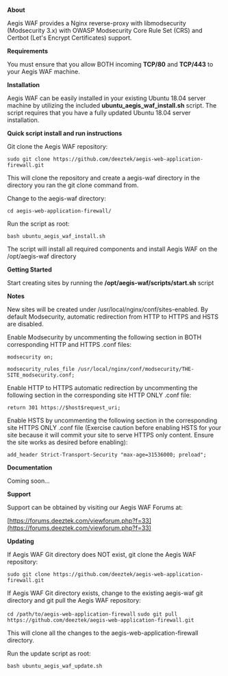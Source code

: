 **About**

Aegis WAF provides a Nginx reverse-proxy with libmodsecurity (Modsecurity 3.x) with OWASP Modsecurity Core Rule Set (CRS) and Certbot (Let's Encrypt Certificates) support.

**Requirements**

You must ensure that you allow BOTH incoming **TCP/80** and **TCP/443** to your Aegis WAF machine.

**Installation**

Aegis WAF can be easily installed in your existing Ubuntu 18.04 server machine by utilizing the included **ubuntu_aegis_waf_install.sh** script. The script requires that you have a fully updated Ubuntu 18.04 server installation.

**Quick script install and run instructions**

Git clone the Aegis WAF repository:

`sudo git clone https://github.com/deeztek/aegis-web-application-firewall.git`

This will clone the repository and create a aegis-waf directory in the directory you ran the git clone command from.

Change to the aegis-waf directory:

`cd aegis-web-application-firewall/`

Run the script as root:

`bash ubuntu_aegis_waf_install.sh`

The script will install all required components and install Aegis WAF on the /opt/aegis-waf directory

**Getting Started**

Start creating sites by running the **/opt/aegis-waf/scripts/start.sh** script

**Notes**

New sites will be created under /usr/local/nginx/conf/sites-enabled. By default Modsecurity, automatic redirection from HTTP to HTTPS  and HSTS are disabled.

Enable Modsecurity by uncommenting the following section in BOTH corresponding HTTP and HTTPS .conf files:

`modsecurity on;`

`modsecurity_rules_file /usr/local/nginx/conf/modsecurity/THE-SITE_modsecurity.conf;`


Enable HTTP to HTTPS automatic redirection by uncommenting the following section in the corresponding site HTTP ONLY .conf file:

`return 301 https://$host$request_uri;`

Enable HSTS by uncommenting the following section in the corresponding site HTTPS ONLY .conf file (Exercise caution before enabling HSTS for your site because it will commit your site to serve HTTPS only content. Ensure the site works as desired before enabling):

`add_header Strict-Transport-Security "max-age=31536000; preload";`

**Documentation**

Coming soon...

**Support**

Support can be obtained by visiting our Aegis WAF Forums at:

[https://forums.deeztek.com/viewforum.php?f=33](https://forums.deeztek.com/viewforum.php?f=33)

**Updating**

If Aegis WAF Git directory does NOT exist, git clone the Aegis WAF repository:

`sudo git clone https://github.com/deeztek/aegis-web-application-firewall.git`

If Aegis WAF Git directory exists, change to the existing aegis-waf git directory and git pull the Aegis WAF repository:

`cd /path/to/aegis-web-application-firewall`
`sudo git pull https://github.com/deeztek/aegis-web-application-firewall.git`

This will clone all the changes to the aegis-web-application-firewall directory.

Run the update script as root:

`bash ubuntu_aegis_waf_update.sh`

